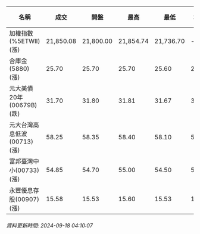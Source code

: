 | 名稱 | 成交 | 開盤 | 最高 | 最低 | 均價 | 成交金額(億) | 昨收 | 漲跌幅 | 漲跌 | 總量 | 昨量 | 振幅 |
| -------- | -------- | -------- | -------- |-------- | -------- | -------- |-------- |-------- |-------- | -------- | -------- |-------- |
|加權指數(%5ETWII) (漲)|21,850.08|21,800.00|21,854.74|21,736.70|-|2,319.63|21,759.65|0.42%|90.43|6,071,949|0|0.54%|
|合庫金(5880) (漲)|25.70|25.70|25.70|25.60|25.66|1.48|25.65|0.19%|0.05|5,779|3,175|0.39%|
|元大美債20年(00679B) (跌)|31.70|31.80|31.81|31.67|31.71|27.67|31.84|0.44%|0.14|87,274|69,727|0.44%|
|元大台灣高息低波(00713) (漲)|58.25|58.35|58.40|58.10|58.22|13.62|58.15|0.17%|0.10|23,393|12,839|0.52%|
|富邦臺灣中小(00733) (漲)|54.85|54.70|55.00|54.50|54.74|0.522|54.65|0.37%|0.20|954|974|0.91%|
|永豐優息存股(00907) (漲)|15.58|15.53|15.60|15.53|15.55|0.226|15.53|0.32%|0.05|1,453|2,210|0.45%|
###### 資料更新時間: 2024-09-18 04:10:07